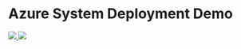 # Azure System Deployment Demo

<a href="https://portal.azure.com/#create/Microsoft.Template/uri/https%3A%2F%2Fraw.githubusercontent.com%2Fjason-banister%2Fdemo%2Fmaster%2Fazuredeploy.json" target="_blank">
    <img src="http://azuredeploy.net/deploybutton.png"/>
</a>
<a href="http://armviz.io/#/?load=https%3A%2F%2Fraw.githubusercontent.com%2Fjason-banister%2Fdemo%2Fmaster%2Fazuredeploy.json" target="_blank">
    <img src="http://armviz.io/visualizebutton.png"/>
</a>
